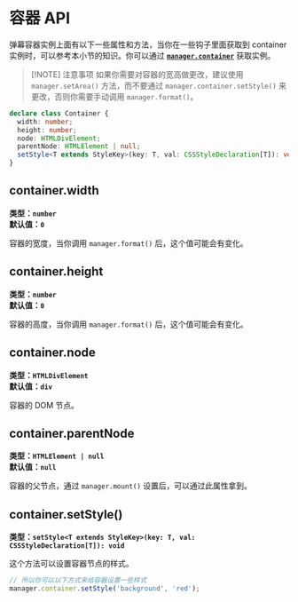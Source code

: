 # 容器 API

弹幕容器实例上面有以下一些属性和方法，当你在一些钩子里面获取到 container 实例时，可以参考本小节的知识。你可以通过 [**`manager.container`**](./manager-properties.md#manager-container) 获取实例。

> [!NOTE] 注意事项
> 如果你需要对容器的宽高做更改，建议使用 `manager.setArea()` 方法，而不要通过 `manager.container.setStyle()` 来更改，否则你需要手动调用 `manager.format()`。

```ts
declare class Container {
  width: number;
  height: number;
  node: HTMLDivElement;
  parentNode: HTMLElement | null;
  setStyle<T extends StyleKey>(key: T, val: CSSStyleDeclaration[T]): void;
}
```

## container.width

**类型：`number`**<br/>
**默认值：`0`**

容器的宽度，当你调用 `manager.format()` 后，这个值可能会有变化。

## container.height

**类型：`number`**<br/>
**默认值：`0`**

容器的高度，当你调用 `manager.format()` 后，这个值可能会有变化。

## container.node

**类型：`HTMLDivElement`**<br/>
**默认值：`div`**

容器的 DOM 节点。

## container.parentNode

**类型：`HTMLElement | null`**<br/>
**默认值：`null`**

容器的父节点，通过 `manager.mount()` 设置后，可以通过此属性拿到。

## container.setStyle()

**类型：`setStyle<T extends StyleKey>(key: T, val: CSSStyleDeclaration[T]): void`**

这个方法可以设置容器节点的样式。

```ts
// 所以你可以以下方式来给容器设置一些样式
manager.container.setStyle('background', 'red');
```
